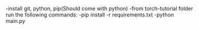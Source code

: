 -install git, python, pip(Should come with python)
-from torch-tutorial folder run the following commands:
-pip install -r requirements.txt
-python main.py
